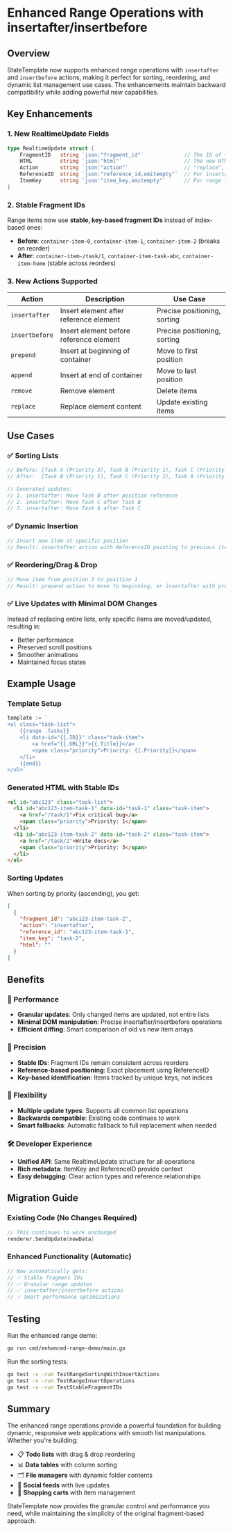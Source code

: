 # Enhanced Range Operations with insertafter/insertbefore

## Overview

StateTemplate now supports enhanced range operations with `insertafter` and `insertbefore` actions, making it perfect for sorting, reordering, and dynamic list management use cases. The enhancements maintain backward compatibility while adding powerful new capabilities.

## Key Enhancements

### 1. New RealtimeUpdate Fields

```go
type RealtimeUpdate struct {
    FragmentID   string `json:"fragment_id"`             // The ID of the div/element to update
    HTML         string `json:"html"`                    // The new HTML content for that fragment
    Action       string `json:"action"`                  // "replace", "append", "prepend", "remove", "insertafter", "insertbefore"
    ReferenceID  string `json:"reference_id,omitempty"`  // For insertafter/insertbefore: ID of the reference element
    ItemKey      string `json:"item_key,omitempty"`      // For range items: unique key for stable identification
}
```

### 2. Stable Fragment IDs

Range items now use **stable, key-based fragment IDs** instead of index-based ones:

- **Before**: `container-item-0`, `container-item-1`, `container-item-2` (breaks on reorder)
- **After**: `container-item-/task/1`, `container-item-task-abc`, `container-item-home` (stable across reorders)

### 3. New Actions Supported

| Action         | Description                             | Use Case                     |
| -------------- | --------------------------------------- | ---------------------------- |
| `insertafter`  | Insert element after reference element  | Precise positioning, sorting |
| `insertbefore` | Insert element before reference element | Precise positioning, sorting |
| `prepend`      | Insert at beginning of container        | Move to first position       |
| `append`       | Insert at end of container              | Move to last position        |
| `remove`       | Remove element                          | Delete items                 |
| `replace`      | Replace element content                 | Update existing items        |

## Use Cases

### ✅ Sorting Lists

```go
// Before: [Task A (Priority 3), Task B (Priority 1), Task C (Priority 2)]
// After:  [Task B (Priority 1), Task C (Priority 2), Task A (Priority 3)]

// Generated updates:
// 1. insertafter: Move Task B after position reference
// 2. insertafter: Move Task C after Task B
// 3. insertafter: Move Task A after Task C
```

### ✅ Dynamic Insertion

```go
// Insert new item at specific position
// Result: insertafter action with ReferenceID pointing to previous item
```

### ✅ Reordering/Drag & Drop

```go
// Move item from position 3 to position 1
// Result: prepend action to move to beginning, or insertafter with precise positioning
```

### ✅ Live Updates with Minimal DOM Changes

Instead of replacing entire lists, only specific items are moved/updated, resulting in:

- Better performance
- Preserved scroll positions
- Smoother animations
- Maintained focus states

## Example Usage

### Template Setup

```go
template := `
<ul class="task-list">
    {{range .Tasks}}
    <li data-id="{{.ID}}" class="task-item">
        <a href="{{.URL}}">{{.Title}}</a>
        <span class="priority">Priority: {{.Priority}}</span>
    </li>
    {{end}}
</ul>`
```

### Generated HTML with Stable IDs

```html
<ul id="abc123" class="task-list">
  <li id="abc123-item-task-1" data-id="task-1" class="task-item">
    <a href="/task/1">Fix critical bug</a>
    <span class="priority">Priority: 1</span>
  </li>
  <li id="abc123-item-task-2" data-id="task-2" class="task-item">
    <a href="/task/2">Write docs</a>
    <span class="priority">Priority: 3</span>
  </li>
</ul>
```

### Sorting Updates

When sorting by priority (ascending), you get:

```json
[
  {
    "fragment_id": "abc123-item-task-2",
    "action": "insertafter",
    "reference_id": "abc123-item-task-1",
    "item_key": "task-2",
    "html": ""
  }
]
```

## Benefits

### 🚀 Performance

- **Granular updates**: Only changed items are updated, not entire lists
- **Minimal DOM manipulation**: Precise insertafter/insertbefore operations
- **Efficient diffing**: Smart comparison of old vs new item arrays

### 🎯 Precision

- **Stable IDs**: Fragment IDs remain consistent across reorders
- **Reference-based positioning**: Exact placement using ReferenceID
- **Key-based identification**: Items tracked by unique keys, not indices

### 🔄 Flexibility

- **Multiple update types**: Supports all common list operations
- **Backwards compatible**: Existing code continues to work
- **Smart fallbacks**: Automatic fallback to full replacement when needed

### 🛠️ Developer Experience

- **Unified API**: Same RealtimeUpdate structure for all operations
- **Rich metadata**: ItemKey and ReferenceID provide context
- **Easy debugging**: Clear action types and reference relationships

## Migration Guide

### Existing Code (No Changes Required)

```go
// This continues to work unchanged
renderer.SendUpdate(newData)
```

### Enhanced Functionality (Automatic)

```go
// Now automatically gets:
// ✅ Stable fragment IDs
// ✅ Granular range updates
// ✅ insertafter/insertbefore actions
// ✅ Smart performance optimizations
```

## Testing

Run the enhanced range demo:

```bash
go run cmd/enhanced-range-demo/main.go
```

Run the sorting tests:

```bash
go test -v -run TestRangeSortingWithInsertActions
go test -v -run TestRangeInsertOperations
go test -v -run TestStableFragmentIDs
```

## Summary

The enhanced range operations provide a powerful foundation for building dynamic, responsive web applications with smooth list manipulations. Whether you're building:

- 📋 **Todo lists** with drag & drop reordering
- 📊 **Data tables** with column sorting
- 🗂️ **File managers** with dynamic folder contents
- 📱 **Social feeds** with live updates
- 🛒 **Shopping carts** with item management

StateTemplate now provides the granular control and performance you need, while maintaining the simplicity of the original fragment-based approach.
